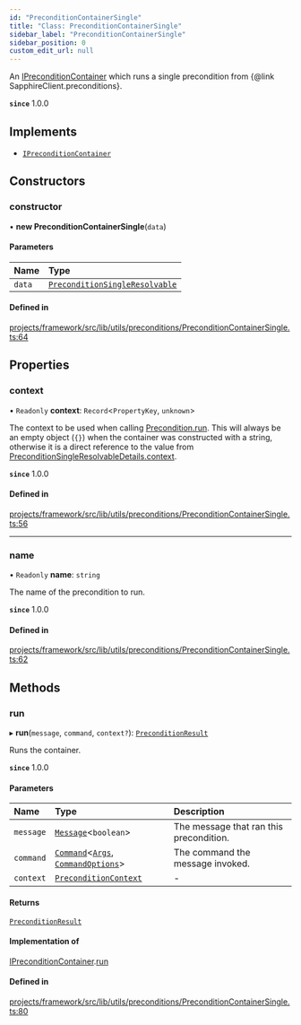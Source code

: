```yaml
---
id: "PreconditionContainerSingle"
title: "Class: PreconditionContainerSingle"
sidebar_label: "PreconditionContainerSingle"
sidebar_position: 0
custom_edit_url: null
---
```


An [IPreconditionContainer](../interfaces/IPreconditionContainer) which runs a single precondition from {@link SapphireClient.preconditions}.

**`since`** 1.0.0

## Implements

- [`IPreconditionContainer`](../interfaces/IPreconditionContainer)

## Constructors

### constructor

• **new PreconditionContainerSingle**(`data`)

#### Parameters

| Name | Type |
| :------ | :------ |
| `data` | [`PreconditionSingleResolvable`](../#preconditionsingleresolvable) |

#### Defined in

[projects/framework/src/lib/utils/preconditions/PreconditionContainerSingle.ts:64](https://github.com/sapphiredev/framework/blob/5a4898f6/src/lib/utils/preconditions/PreconditionContainerSingle.ts#L64)

## Properties

### context

• `Readonly` **context**: `Record`<`PropertyKey`, `unknown`\>

The context to be used when calling [Precondition.run](Precondition#run). This will always be an empty object (`{}`) when the
container was constructed with a string, otherwise it is a direct reference to the value from
[PreconditionSingleResolvableDetails.context](../interfaces/PreconditionSingleResolvableDetails#context).

**`since`** 1.0.0

#### Defined in

[projects/framework/src/lib/utils/preconditions/PreconditionContainerSingle.ts:56](https://github.com/sapphiredev/framework/blob/5a4898f6/src/lib/utils/preconditions/PreconditionContainerSingle.ts#L56)

___

### name

• `Readonly` **name**: `string`

The name of the precondition to run.

**`since`** 1.0.0

#### Defined in

[projects/framework/src/lib/utils/preconditions/PreconditionContainerSingle.ts:62](https://github.com/sapphiredev/framework/blob/5a4898f6/src/lib/utils/preconditions/PreconditionContainerSingle.ts#L62)

## Methods

### run

▸ **run**(`message`, `command`, `context?`): [`PreconditionResult`](../#preconditionresult)

Runs the container.

**`since`** 1.0.0

#### Parameters

| Name | Type | Description |
| :------ | :------ | :------ |
| `message` | [`Message`](https://discord.js.org/#/docs/main/stable/class/Message)<`boolean`\> | The message that ran this precondition. |
| `command` | [`Command`](Command)<[`Args`](Args), [`CommandOptions`](../interfaces/CommandOptions)\> | The command the message invoked. |
| `context` | [`PreconditionContext`](../interfaces/PreconditionContext) | - |

#### Returns

[`PreconditionResult`](../#preconditionresult)

#### Implementation of

[IPreconditionContainer](../interfaces/IPreconditionContainer).[run](../interfaces/IPreconditionContainer#run)

#### Defined in

[projects/framework/src/lib/utils/preconditions/PreconditionContainerSingle.ts:80](https://github.com/sapphiredev/framework/blob/5a4898f6/src/lib/utils/preconditions/PreconditionContainerSingle.ts#L80)
